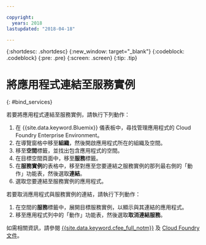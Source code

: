 ```yaml
---

copyright:
  years: 2018
lastupdated: "2018-04-18"

---
```


{:shortdesc: .shortdesc}
{:new_window: target="_blank"}
{:codeblock: .codeblock}
{:pre: .pre}
{:screen: .screen}
{:tip: .tip}

# 將應用程式連結至服務實例
{: #bind_services}

若要將應用程式連結至服務實例，請執行下列動作：

1. 在 {{site.data.keyword.Bluemix}} 儀表板中，尋找管理應用程式的 Cloud Foundry Enterprise Environment。
2. 在導覽窗格中移至**組織**，然後開啟應用程式所在的組織及空間。
3. 移至**空間**標籤，並找出包含應用程式的空間。
4. 在目標空間頁面中，移至**服務**標籤。
5. 在**服務實例**的表格中，移至對應至您要連結之服務實例的那列最右側的「動作」功能表，然後選取**連結**。
6. 選取您要連結至服務實例的應用程式。

若要取消應用程式與服務實例的連結，請執行下列動作：

1. 在空間的**服務**標籤中，展開目標服務實例，以顯示與其連結的應用程式。
2. 移至應用程式列中的「動作」功能表，然後選取**取消連結服務**。

如需相關資訊，請參閱 [{{site.data.keyword.cfee_full_notm}}](index.html) 及 [Cloud Foundry 文件](https://docs.cloudfoundry.org/adminguide/)。
